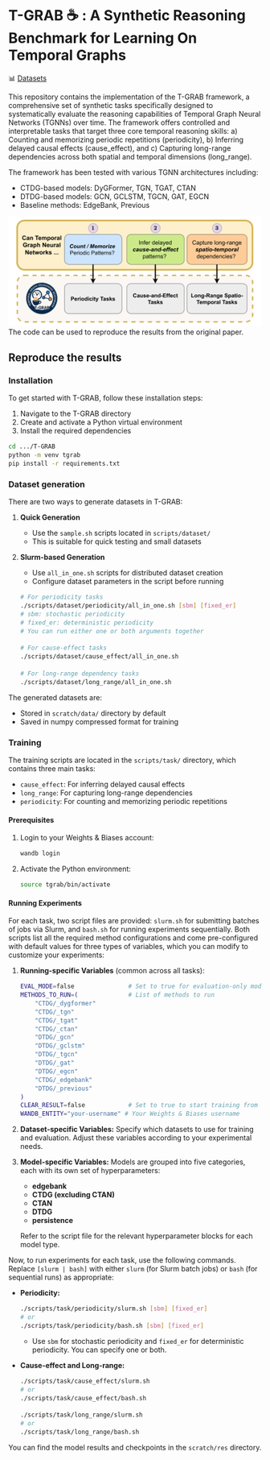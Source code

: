 # T-GRAB ☕ : A Synthetic Reasoning Benchmark for Learning On Temporal Graphs

📊	[Datasets](https://drive.google.com/file/d/12lSbmrfatKGQUx8WWbPpbH4DsyzDLycr/view?usp=drive_link)

This repository contains the implementation of the T-GRAB framework, a comprehensive set of synthetic tasks specifically designed to systematically evaluate the reasoning capabilities of Temporal Graph Neural Networks (TGNNs) over time. The framework offers controlled and interpretable tasks that target three core temporal reasoning skills:
a) Counting and memorizing periodic repetitions (periodicity),
b) Inferring delayed causal effects (cause_effect), and
c) Capturing long-range dependencies across both spatial and temporal dimensions (long_range).

The framework has been tested with various TGNN architectures including:
- CTDG-based models: DyGFormer, TGN, TGAT, CTAN
- DTDG-based models: GCN, GCLSTM, TGCN, GAT, EGCN
- Baseline methods: EdgeBank, Previous

![T-GRAB](./figs/main.png)
The code can be used to reproduce the results from the original paper.

## Reproduce the results
### Installation
To get started with T-GRAB, follow these installation steps:

1. Navigate to the T-GRAB directory
2. Create and activate a Python virtual environment
3. Install the required dependencies

```bash
cd .../T-GRAB
python -m venv tgrab
pip install -r requirements.txt 
```
### Dataset generation
There are two ways to generate datasets in T-GRAB:

1. **Quick Generation**
   - Use the `sample.sh` scripts located in `scripts/dataset/`
   - This is suitable for quick testing and small datasets

2. **Slurm-based Generation**
   - Use `all_in_one.sh` scripts for distributed dataset creation
   - Configure dataset parameters in the script before running

   ```bash
   # For periodicity tasks
   ./scripts/dataset/periodicity/all_in_one.sh [sbm] [fixed_er]
   # sbm: stochastic periodicity
   # fixed_er: deterministic periodicity
   # You can run either one or both arguments together

   # For cause-effect tasks
   ./scripts/dataset/cause_effect/all_in_one.sh

   # For long-range dependency tasks
   ./scripts/dataset/long_range/all_in_one.sh
   ```

The generated datasets are:
- Stored in `scratch/data/` directory by default
- Saved in numpy compressed format for training
  <!-- - Available in CSV format on [Hugging Face](https://huggingface.co/datasets/Gilestel/T-GRAB) -->

### Training
The training scripts are located in the `scripts/task/` directory, which contains three main tasks:
- `cause_effect`: For inferring delayed causal effects
- `long_range`: For capturing long-range dependencies
- `periodicity`: For counting and memorizing periodic repetitions

#### Prerequisites
1. Login to your Weights & Biases account:
   ```bash
   wandb login
   ```
2. Activate the Python environment:
   ```bash
   source tgrab/bin/activate
   ```

#### Running Experiments
For each task, two script files are provided: `slurm.sh` for submitting batches of jobs via Slurm, and `bash.sh` for running experiments sequentially. Both scripts list all the required method configurations and come pre-configured with default values for three types of variables, which you can modify to customize your experiments:

1. **Running-specific Variables** (common across all tasks):
   ```bash
   EVAL_MODE=false               # Set to true for evaluation-only mode
   METHODS_TO_RUN=(              # List of methods to run
       "CTDG/_dygformer"
       "CTDG/_tgn"
       "CTDG/_tgat"
       "CTDG/_ctan"
       "DTDG/_gcn"
       "DTDG/_gclstm"
       "DTDG/_tgcn"
       "DTDG/_gat"
       "DTDG/_egcn"
       "CTDG/_edgebank"
       "DTDG/_previous"
   )
   CLEAR_RESULT=false            # Set to true to start training from scratch
   WANDB_ENTITY="your-username" # Your Weights & Biases username
   ```

2. **Dataset-specific Variables:**
   Specify which datasets to use for training and evaluation. Adjust these variables according to your experimental needs.

3. **Model-specific Variables:**
   Models are grouped into five categories, each with its own set of hyperparameters:
   - **edgebank**
   - **CTDG (excluding CTAN)**
   - **CTAN**
   - **DTDG**
   - **persistence**
   
   Refer to the script file for the relevant hyperparameter blocks for each model type.

Now, to run experiments for each task, use the following commands. Replace `[slurm | bash]` with either `slurm` (for Slurm batch jobs) or `bash` (for sequential runs) as appropriate:

- **Periodicity:**
  ```bash
  ./scripts/task/periodicity/slurm.sh [sbm] [fixed_er]
  # or
  ./scripts/task/periodicity/bash.sh [sbm] [fixed_er]
  ```
  - Use `sbm` for stochastic periodicity and `fixed_er` for deterministic periodicity. You can specify one or both.

- **Cause-effect and Long-range:**
  ```bash
  ./scripts/task/cause_effect/slurm.sh
  # or
  ./scripts/task/cause_effect/bash.sh

  ./scripts/task/long_range/slurm.sh
  # or
  ./scripts/task/long_range/bash.sh
  ```

You can find the model results and checkpoints in the `scratch/res` directory.
